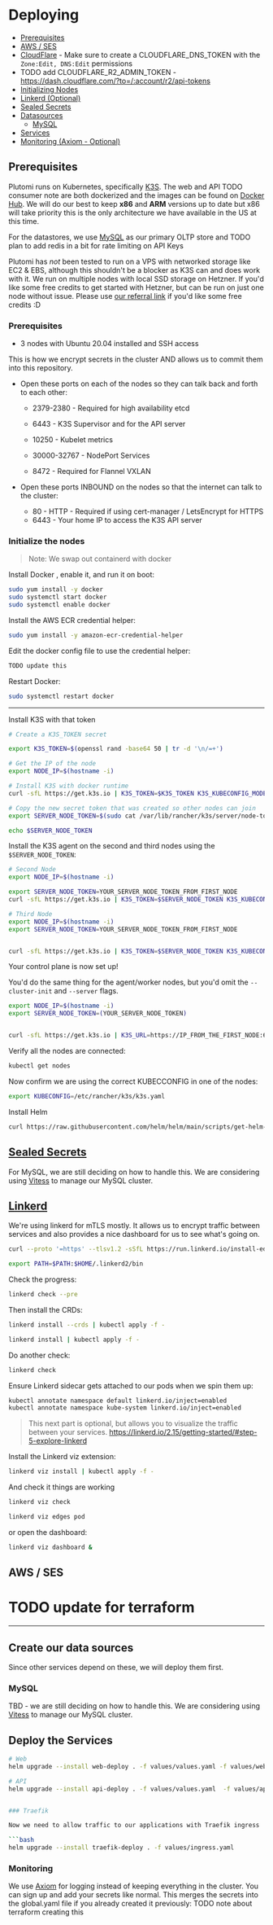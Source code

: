 # Deploying

- [Prerequisites](#prerequisites)
- [AWS / SES](#aws)
- [CloudFlare](#cloudflare) - Make sure to create a CLOUDFLARE_DNS_TOKEN with the `Zone:Edit, DNS:Edit` permissions
- TODO add CLOUDFLARE_R2_ADMIN_TOKEN - https://dash.cloudflare.com/?to=/:account/r2/api-tokens
- [Initializing Nodes](#initialize-the-nodes)
- [Linkerd (Optional)](#install-linkerd)
- [Sealed Secrets](#sealed-secrets)
- [Datasources](#create-our-data-sources)
  - [MySQL](#mysql)
- [Services](#deploy-the-services)
- [Monitoring (Axiom - Optional)](#monitoring)

## Prerequisites

Plutomi runs on Kubernetes, specifically [K3S](https://k3s.io). The web and API TODO consumer note are both dockerized and the images can be found on [Docker Hub](https://hub.docker.com/u/plutomi). We will do our best to keep **x86** and **ARM** versions up to date but x86 will take priority this is the only architecture we have available in the US at this time.

For the datastores, we use [MySQL](https://www.mysql.com/) as our primary OLTP store and TODO plan to add redis in a bit for rate limiting on API Keys

Plutomi has _not_ been tested to run on a VPS with networked storage like EC2 & EBS, although this shouldn't be a blocker as K3S can and does work with it. We run on multiple nodes with local SSD storage on Hetzner. If you'd like some free credits to get started with Hetzner, but can be run on just one node without issue. Please use [our referral link](https://hetzner.cloud/?ref=7BufEUOAUm8x) if you'd like some free credits :D

### Prerequisites

- 3 nodes with Ubuntu 20.04 installed and SSH access

This is how we encrypt secrets in the cluster AND allows us to commit them into this repository.

- Open these ports on each of the nodes so they can talk back and forth to each other:

  - 2379-2380 - Required for high availability etcd
  - 6443 - K3S Supervisor and for the API server
  - 10250 - Kubelet metrics

  - 30000-32767 - NodePort Services
  - 8472 - Required for Flannel VXLAN

- Open these ports INBOUND on the nodes so that the internet can talk to the cluster:

  - 80 - HTTP - Required if using cert-manager / LetsEncrypt for HTTPS
  <!-- - 443 - HTTPS -->
  - 6443 - Your home IP to access the K3S API server

### Initialize the nodes

> Note: We swap out containerd with docker

Install Docker , enable it, and run it on boot:

```bash
sudo yum install -y docker
sudo systemctl start docker
sudo systemctl enable docker
```

Install the AWS ECR credential helper:

```bash
sudo yum install -y amazon-ecr-credential-helper
```

Edit the docker config file to use the credential helper:

```bash
TODO update this
```

Restart Docker:

```bash
sudo systemctl restart docker
```

---

Install K3S with that token

```bash
# Create a K3S_TOKEN secret

export K3S_TOKEN=$(openssl rand -base64 50 | tr -d '\n/=+')

# Get the IP of the node
export NODE_IP=$(hostname -i)

# Install K3S with docker runtime
curl -sfL https://get.k3s.io | K3S_TOKEN=$K3S_TOKEN K3S_KUBECONFIG_MODE="644" sh -s - server --docker --cluster-init  --node-ip $NODE_IP --advertise-address $NODE_IP  --tls-san $NODE_IP

# Copy the new secret token that was created so other nodes can join
export SERVER_NODE_TOKEN=$(sudo cat /var/lib/rancher/k3s/server/node-token)

echo $SERVER_NODE_TOKEN
```

Install the K3S agent on the second and third nodes using the `$SERVER_NODE_TOKEN`:

```bash
# Second Node
export NODE_IP=$(hostname -i)

export SERVER_NODE_TOKEN=YOUR_SERVER_NODE_TOKEN_FROM_FIRST_NODE
curl -sfL https://get.k3s.io | K3S_TOKEN=$SERVER_NODE_TOKEN K3S_KUBECONFIG_MODE="644" sh -s - server --docker  --server https://IP_FROM_THE_FIRST_NODE:6443  --node-ip $NODE_IP --advertise-address $NODE_IP --tls-san $NODE_IP

# Third Node
export NODE_IP=$(hostname -i)
export SERVER_NODE_TOKEN=YOUR_SERVER_NODE_TOKEN_FROM_FIRST_NODE


curl -sfL https://get.k3s.io | K3S_TOKEN=$SERVER_NODE_TOKEN K3S_KUBECONFIG_MODE="644" sh -s - server  --docker --server https://IP_FROM_THE_FIRST_NODE:6443  --node-ip $NODE_IP --advertise-address $NODE_IP --tls-san $NODE_IP

```

Your control plane is now set up!

You'd do the same thing for the agent/worker nodes, but you'd omit the `--cluster-init` and `--server` flags.

```bash
export NODE_IP=$(hostname -i)
export SERVER_NODE_TOKEN=(YOUR_SERVER_NODE_TOKEN)


curl -sfL https://get.k3s.io | K3S_URL=https://IP_FROM_THE_FIRST_NODE:6443 K3S_TOKEN=$SERVER_NODE_TOKEN  K3S_KUBECONFIG_MODE="644" sh -s - --node-ip $NODE_IP --advertise-address $NODE_IP  --tls-san $NODE_IP
```

Verify all the nodes are connected:

```bash
kubectl get nodes
```

Now confirm we are using the correct KUBECCONFIG in one of the nodes:

```bash
export KUBECONFIG=/etc/rancher/k3s/k3s.yaml
```

Install Helm

```bash
curl https://raw.githubusercontent.com/helm/helm/main/scripts/get-helm-3 | bash
```

## [Sealed Secrets](https://github.com/bitnami-labs/sealed-secrets)

<!-- # TODO remove

Sealed secrets allow us to safely store encrypted secrets in the public repo.

Install it:

```bash
helm repo add sealed-secrets https://bitnami-labs.github.io/sealed-secrets

helm install sealed-secrets -n kube-system --set-string fullnameOverride=sealed-secrets-controller sealed-secrets/sealed-secrets
``` -->

<!-- Copy the KUBECONFIG file to your local machine: -->
<!--
```bash
scp -i ~/.ssh/YOUR_SSH_KEY root@YOUR_SERVER_IP:/etc/rancher/k3s/k3s.yaml ~/.kube/YOUR_CONFIG_NAME
```

Edit the file, and change the IP the master node that has the **sealed-secrets-controller** on it. You can find this node with:

```bash
kubectl get pods -o wide --all-namespaces | grep sealed-secrets-controller
``` -->

<!-- Then, ensure you're using it: -->

<!-- ```bash
export KUBECONFIG=~/.kube/YOUR_CONFIG_NAME
``` -->

<!-- If using Cloudflare for DNS, we need a token for cert-manager to use. We need to store it in a secret as well: -->

<!-- Create other global secrets shared by most of the backend: -->

<!-- # TODO MYSQL


Transfer the files over to your server in the `/k8s` directory and apply the secrets:

```bash
cd k8s && kubectl apply -f secrets/
``` -->

For MySQL, we are still deciding on how to handle this. We are considering using [Vitess](https://vitess.io/) to manage our MySQL cluster.

## [Linkerd](https://linkerd.io/)

We're using linkerd for mTLS mostly. It allows us to encrypt traffic between services and also provides a nice dashboard for us to see what's going on.

```bash
curl --proto '=https' --tlsv1.2 -sSfL https://run.linkerd.io/install-edge | sh
```

```bash
export PATH=$PATH:$HOME/.linkerd2/bin
```

Check the progress:

```bash
linkerd check --pre
```

Then install the CRDs:

```bash
linkerd install --crds | kubectl apply -f -

linkerd install | kubectl apply -f -
```

Do another check:

```bash
linkerd check
```

Ensure Linkerd sidecar gets attached to our pods when we spin them up:

```bash
kubectl annotate namespace default linkerd.io/inject=enabled
kubectl annotate namespace kube-system linkerd.io/inject=enabled
```

> This next part is optional, but allows you to visualize the traffic between your services.
> https://linkerd.io/2.15/getting-started/#step-5-explore-linkerd

Install the Linkerd viz extension:

```bash
linkerd viz install | kubectl apply -f -
```

And check it things are working

```bash
linkerd viz check

linkerd viz edges pod
```

or open the dashboard:

```bash
linkerd viz dashboard &
```

## AWS / SES

# TODO update for terraform

---

## Create our data sources

Since other services depend on these, we will deploy them first.

### MySQL

TBD - we are still deciding on how to handle this. We are considering using [Vitess](https://vitess.io/) to manage our MySQL cluster.

## Deploy the Services

````bash
# Web
helm upgrade --install web-deploy . -f values/values.yaml -f values/web.yaml -f values/production.yaml

# API
helm upgrade --install api-deploy . -f values/values.yaml  -f values/api.yaml -f values/production.yaml


### Traefik

Now we need to allow traffic to our applications with Traefik ingress

```bash
helm upgrade --install traefik-deploy . -f values/ingress.yaml
````

### Monitoring

We use [Axiom](https://axiom.co/) for logging instead of keeping everything in the cluster. You can sign up and add your secrets like normal. This merges the secrets into the global.yaml file if you already created it previously:
TODO note about terraform creating this
